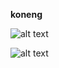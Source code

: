 **koneng**

![alt text](https://i.imgur.com/vjjJRkZg.png)

![alt text](https://i.imgur.com/Ic0HmfT.png)
